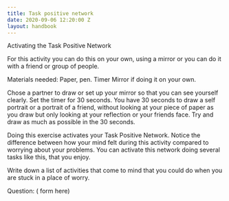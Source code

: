 ```yaml
---
title: Task positive network
date: 2020-09-06 12:20:00 Z
layout: handbook
---
```


Activating the Task Positive Network  

For this activity you can do this on your own, using a mirror or you can do it with a friend or group of people.

Materials needed: Paper, pen.
Timer
Mirror if doing it on your own.

Chose a partner to draw or set up your mirror so that you can see yourself clearly. Set the timer for 30 seconds. You have 30 seconds to draw a self portrait or a portrait of a friend, without looking at your piece of paper as you draw but only looking at your reflection or your friends face. Try and draw as much as possible in the 30 seconds.  

Doing this exercise activates your Task Positive Network. Notice the difference between how your mind felt during this activity compared to worrying about your problems. You can activate this network doing several tasks like this, that you enjoy.


Write down a list of activities that come to mind that you could do when you are stuck in a place of worry.

Question: ( form here) 
